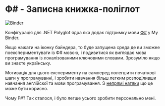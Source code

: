 # Ф# - Записна книжка-поліглот

[![Binder](https://mybinder.org/badge_logo.svg)](https://mybinder.org/v2/gh/kant2002/fsharp-ua-notebook/main)

Конфігурація для .NET Polyglot ядра яка додає підтримку мови [Ф#](https://github.com/kant2002/fsharp) у My Binder.

Якщо нажати на іконку байндера, то буде запущена среда де ви зможее поекспериментувати із Ф# мовою, і подивитися як виглядає
мова програмування із локалізованими ключовими словами. Зрозуміло якщо ви знаєте українську.

Мотивація для цього експерименту на самперед полегшити початкові шаги у програмуванні, і зробити навчання більш легким розподіливши
навчання англійскої та мови програмування. Э [непрямі натяки][1] що це може бути корисно.

Чому F#? Так сталося, і було легше усього зробити персонально мені.

[1]: https://dl.acm.org/doi/pdf/10.1145/3051457.3051464
